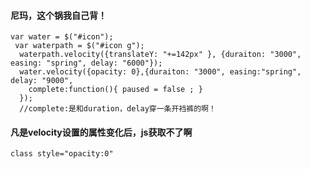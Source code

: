 #### 尼玛，这个锅我自己背！ 

    var water = $("#icon");
     var waterpath = $("#icon g");
      waterpath.velocity({translateY: "+=142px" }, {duraiton: "3000", easing: "spring", delay: "6000"});
      water.velocity({opacity: 0},{duraiton: "3000", easing:"spring", delay: "9000", 
        complete:function(){ paused = false ; }
      });
      //complete:是和duration，delay穿一条开裆裤的啊！

#### 凡是velocity设置的属性变化后，js获取不了啊
    class style="opacity:0"
